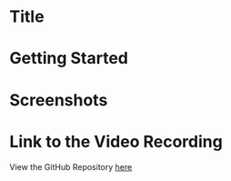 # Title

# Getting Started

# Screenshots

# Link to the Video Recording

View the GitHub Repository [here](https://github.com/Hakkelo89/ReadMe_Generator)
